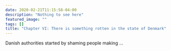 ```yaml
---
date: 2020-02-21T11:15:58-04:00
description: "Nothing to see here"
featured_image: ""
tags: []
title: "Chapter VI: There is something rotten in the state of Denmark"
---
```


Danish authorities started by shaming people making ...
